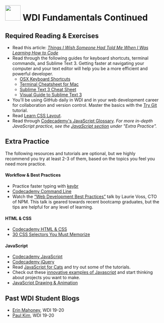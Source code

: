 # <img src="https://cloud.githubusercontent.com/assets/7833470/10423298/ea833a68-7079-11e5-84f8-0a925ab96893.png" width="50"> WDI Fundamentals Continued

## Required Reading & Exercises

* Read this article: <a href="https://medium.com/@cecilycarver/things-i-wish-someone-had-told-me-when-i-was-learning-how-to-code-565fc9dcb329" target="_blank"><em>Things I Wish Someone Had Told Me When I Was Learning How to Code</em></a>
* Read through the following guides for keyboard shortcuts, terminal commands, and Sublime Text 3. Getting faster at navigating your computer and your text editor will help you be a more efficient and powerful developer.
  * <a href="http://sublime-text-unofficial-documentation.readthedocs.org/en/latest/reference/keyboard_shortcuts_osx.html" target="_blank">OSX Keyboard Shortcuts</a>
  * <a href="https://github.com/0nn0/terminal-mac-cheatsheet/wiki/Terminal-Cheatsheet-for-Mac-(-basics-)" target="_blank">Terminal Cheatsheet for Mac</a>
  * <a href="http://www.cheatography.com/martinprins/cheat-sheets/sublime-text-3-osx/" target="_blank">Sublime Text 3 Cheat Sheet</a>
  * <a href="https://scotch.io/bar-talk/the-complete-visual-guide-to-sublime-text-3-getting-started-and-keyboard-shortcuts" target="_blank">Visual Guide to Sublime Text 3</a>
* You'll be using GitHub daily in WDI and in your web development career for collaboration and version control. Master the basics with the <a href="https://try.github.io" target="_blank">Try Git</a> tutorial.
* Read <a href="http://learnlayout.com" target="_blank">Learn CSS Layout</a>.
* Read through <a href="https://www.codecademy.com/articles/glossary-javascript" target="_blank">Codecademy's JavaScript Glossary</a>. <em>For more in-depth JavaScript practice, see the <a href="#javascript">JavaScript section</a> under "Extra Practice".</em>

## Extra Practice

The following resources and tutorials are optional, but we highly recommend you try at least 2-3 of them, based on the topics you feel you need more practice.

#### Workflow & Best Practices

* Practice faster typing with <a href="http://www.keybr.com" target="_blank">keybr</a>
* <a href="https://www.codecademy.com/en/courses/learn-the-command-line" target="_blank">Codecademy Command Line</a>
* Watch the <a href="https://www.youtube.com/watch?v=zqBgyRTKxfA" target="_blank">“Web Development Best Practices”</a> talk by Laurie Voss, CTO of NPM. This talk is geared towards recent bootcamp graduates, but the tips are helpful for any level of learning.

#### HTML & CSS

* <a href="https://www.codecademy.com/en/tracks/web" target="_blank">Codecademy HTML & CSS</a>
* <a href="http://code.tutsplus.com/tutorials/the-30-css-selectors-you-must-memorize--net-16048" target="_blank">30 CSS Selectors You Must Memorize</a>

#### JavaScript

* <a href="https://www.codecademy.com/tracks/javascript">Codecademy JavaScript</a>
* <a href="https://www.codecademy.com/tracks/jquery" target="_blank">Codecademy jQuery</a>
* Read <a href="http://jsforcats.com" target="_blank">JavaScript for Cats</a> and try out some of the tutorials.
* Check out these <a href="http://www.creativebloq.com/web-design/examples-of-javascript-1233964" target="_blank">innovative examples of Javascript</a> and start thinking about projects you want to make.
* <a href="https://www.khanacademy.org/computing/computer-programming/programming" target="_blank">JavaScript Drawing & Animation</a>

## Past WDI Student Blogs

* <a href="https://medium.com/@ErinTheRad" target="_blank">Erin Mahoney</a>, WDI 19-20
* <a href="https://medium.com/@paulkim517">Paul Kim</a>, WDI 19-20
